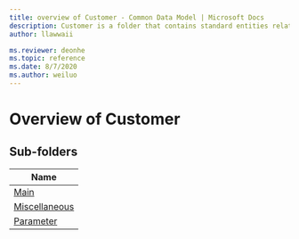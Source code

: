```yaml
---
title: overview of Customer - Common Data Model | Microsoft Docs
description: Customer is a folder that contains standard entities related to the Common Data Model.
author: llawwaii

ms.reviewer: deonhe
ms.topic: reference
ms.date: 8/7/2020
ms.author: weiluo
---
```


# Overview of Customer


## Sub-folders

|Name|
|---|
|[Main](Main/overview.md)|
|[Miscellaneous](Miscellaneous/overview.md)|
|[Parameter](Parameter/overview.md)|



